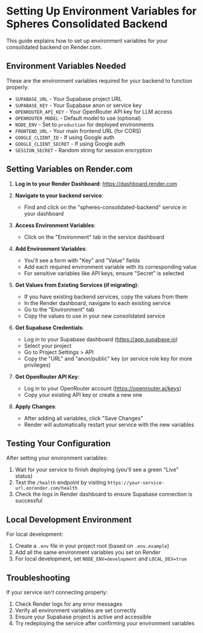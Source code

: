 # Setting Up Environment Variables for Spheres Consolidated Backend

This guide explains how to set up environment variables for your consolidated backend on Render.com.

## Environment Variables Needed

These are the environment variables required for your backend to function properly:

- `SUPABASE_URL` - Your Supabase project URL
- `SUPABASE_KEY` - Your Supabase anon or service key
- `OPENROUTER_API_KEY` - Your OpenRouter API key for LLM access
- `OPENROUTER_MODEL` - Default model to use (optional)
- `NODE_ENV` - Set to `production` for deployed environments
- `FRONTEND_URL` - Your main frontend URL (for CORS)
- `GOOGLE_CLIENT_ID` - If using Google auth
- `GOOGLE_CLIENT_SECRET` - If using Google auth
- `SESSION_SECRET` - Random string for session encryption

## Setting Variables on Render.com

1. **Log in to your Render Dashboard**: https://dashboard.render.com

2. **Navigate to your backend service**:
   - Find and click on the "spheres-consolidated-backend" service in your dashboard

3. **Access Environment Variables**:
   - Click on the "Environment" tab in the service dashboard

4. **Add Environment Variables**:
   - You'll see a form with "Key" and "Value" fields
   - Add each required environment variable with its corresponding value
   - For sensitive variables like API keys, ensure "Secret" is selected

5. **Get Values from Existing Services (if migrating)**:
   - If you have existing backend services, copy the values from them
   - In the Render dashboard, navigate to each existing service
   - Go to the "Environment" tab
   - Copy the values to use in your new consolidated service

6. **Get Supabase Credentials**:
   - Log in to your Supabase dashboard (https://app.supabase.io)
   - Select your project
   - Go to Project Settings > API
   - Copy the "URL" and "anon/public" key (or service role key for more privileges)

7. **Get OpenRouter API Key**:
   - Log in to your OpenRouter account (https://openrouter.ai/keys)
   - Copy your existing API key or create a new one

8. **Apply Changes**:
   - After adding all variables, click "Save Changes"
   - Render will automatically restart your service with the new variables

## Testing Your Configuration

After setting your environment variables:

1. Wait for your service to finish deploying (you'll see a green "Live" status)
2. Test the `/health` endpoint by visiting `https://your-service-url.onrender.com/health`
3. Check the logs in Render dashboard to ensure Supabase connection is successful

## Local Development Environment

For local development:

1. Create a `.env` file in your project root (based on `.env.example`)
2. Add all the same environment variables you set on Render
3. For local development, set `NODE_ENV=development` and `LOCAL_DEV=true`

## Troubleshooting

If your service isn't connecting properly:

1. Check Render logs for any error messages
2. Verify all environment variables are set correctly
3. Ensure your Supabase project is active and accessible
4. Try redeploying the service after confirming your environment variables
